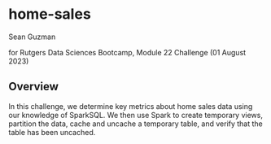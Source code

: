 # home-sales

Sean Guzman

for Rutgers Data Sciences Bootcamp, Module 22 Challenge (01 August 2023)

## Overview
In this challenge, we determine key metrics about home sales data using our knowledge of SparkSQL. We then use Spark to create temporary views, partition the data, cache and uncache a temporary table, and verify that the table has been uncached.